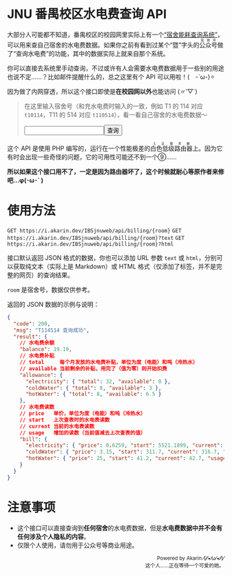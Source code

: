 # JNU 番禺校区水电费查询 API

大部分人可能都不知道，番禺校区的校园网里实际上有一个[“宿舍能耗查询系统”](http://10.136.2.5/IBSjnuweb/)，可以用来查自己宿舍的水电费数据。如果你之前有看到过某个“暨”字头的<ruby>公众号<rt>营销号</rt></ruby>做了“查询水电费”的功能，其中的数据实际上就来自那个系统。

你可以直接去系统里手动查询，不过或许有人会需要水电费数据用于一些别的用途也说不定……？比如邮件提醒什么的，总之这里有个 API 可以用啦！(　-\`ω-)✧

因为做了内网穿透，所以这个接口即使是**在校园网以外**也能访问 (〃′▽`)

> 在这里输入宿舍号（和充水电费时输入的一致，例如 T1 的 114 对应 `t10114`，T11 的 514 对应 `t110514`），看一看自己宿舍的水电费数据～
>
> <input id="room" type="text"><button id="query">查询</button>

这个 API 是使用 PHP 编写的，运行在一个性能极差的<ruby>白色低级路由器<rt>土豆服务器</rt></ruby>上。因为它有时会出现一些奇怪的问题，它的可用性可能还不到一个⑨……

**所以如果这个接口用不了，一定是因为路由器坏了，这个时候就耐心等原作者来修吧…φ(･ω･` )**

# 使用方法

`GET https://i.akarin.dev/IBSjnuweb/api/billing/{room}`
`GET https://i.akarin.dev/IBSjnuweb/api/billing/{room}?text`
`GET https://i.akarin.dev/IBSjnuweb/api/billing/{room}?html`

接口默认返回 JSON 格式的数据，你也可以添加 URL 参数 `text` 或 `html`，分别可以获取纯文本（实际上是 Markdown）或 HTML 格式（仅添加了标签，并不是完整的网页）的查询结果。

`room` 是宿舍号，数据仅供参考。

返回的 JSON 数据的示例与说明：

```json
{
  "code": 200,
  "msg": "T114514 查询成功",
  "result": {
    // 水电费余额
    "balance": 19.19,
    // 水电费补贴
    // total     每个月发放的水电费补贴，单位为度（电能）和吨（冷热水）
    // available 当前剩余的补贴，用完了（值为零）则开始扣费
    "allowance": {
      "electricity": { "total": 32, "available": 0 },
      "coldWater": { "total": 8, "available": 3 },
      "hotWater": { "total": 8, "available": 6.5 }
    },
    // 水电费读数
    // price   单价，单位为度（电能）和吨（冷热水）
    // start   上次查表时的水电表读数
    // current 当前的水电表读数
    // usage   增加的读数（当前值减去上次查表的值）
    "bill": {
      "electricity": { "price": 0.6259, "start": 5521.1899, "current": 5670.3599, "usage": 149.17 },
      "coldWater": { "price": 3.15, "start": 311.7, "current": 316.7, "usage": 5 },
      "hotWater": { "price": 25, "start": 41.2, "current": 42.7, "usage": 1.5 }
    }
  }
}
```

# 注意事项
* 这个接口可以直接查询到**任何宿舍**的水电费数据，但是**水电费数据中并不会有任何涉及个人隐私的内容**。
* 仅限个人使用，请勿用于公众号等商业用途。

<p style="text-align:right"><small>Powered by Akarin ⁄(⁄⁄•⁄ω⁄•⁄⁄)⁄<br>这个人……正在等待一个可爱的她。</small></p>

<script>(()=>{const n=n=>document.getElementById(n),o=n("room");n("query").onclick=()=>o.value&&open(`api/billing/${o.value}?text`)})()</script>